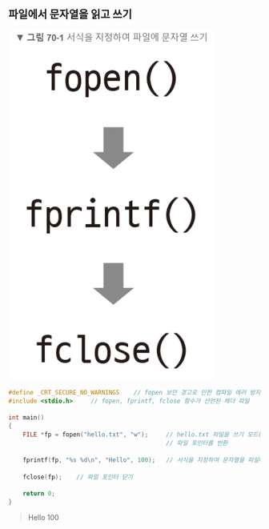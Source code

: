 ## 파일에서 문자열을 읽고 쓰기

![](2022-03-01-13-29-05.png)

```c
#define _CRT_SECURE_NO_WARNINGS    // fopen 보안 경고로 인한 컴파일 에러 방지
#include <stdio.h>     // fopen, fprintf, fclose 함수가 선언된 헤더 파일

int main()
{
    FILE *fp = fopen("hello.txt", "w");     // hello.txt 파일을 쓰기 모드(w)로 열기.
                                            // 파일 포인터를 반환

    fprintf(fp, "%s %d\n", "Hello", 100);   // 서식을 지정하여 문자열을 파일에 저장

    fclose(fp);    // 파일 포인터 닫기

    return 0;
}
```
> Hello 100